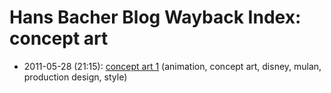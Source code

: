 # Hans Bacher Blog Wayback Index: concept art

* 2011-05-28 (21:15): [concept art 1](https://web.archive.org/web/https://one1more2time3.wordpress.com/2011/05/28/concept-art-1/) (animation, concept art, disney, mulan, production design, style)